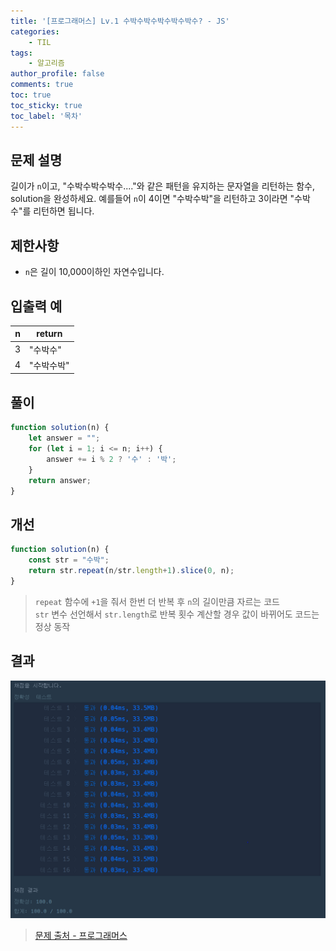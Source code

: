 ```yaml
---
title: '[프로그래머스] Lv.1 수박수박수박수박수박수? - JS'
categories:
    - TIL
tags:
    - 알고리즘
author_profile: false
comments: true
toc: true
toc_sticky: true
toc_label: '목차'
---
```


## 문제 설명
길이가 `n`이고, "수박수박수박수...."와 같은 패턴을 유지하는 문자열을 리턴하는 함수, solution을 완성하세요. 예를들어 `n`이 4이면 "수박수박"을 리턴하고 3이라면 "수박수"를 리턴하면 됩니다.

## 제한사항
* `n`은 길이 10,000이하인 자연수입니다.

## 입출력 예

| n | return     |
|---|------------|
| 3 | "수박수"   |
| 4 | "수박수박" |

## 풀이
```javascript
function solution(n) {
    let answer = "";
    for (let i = 1; i <= n; i++) {
        answer += i % 2 ? '수' : '박';
    }
    return answer;
}
```

## 개선
```javascript
function solution(n) {
    const str = "수박";
    return str.repeat(n/str.length+1).slice(0, n);
}
```
> `repeat` 함수에 `+1`을 줘서 한번 더 반복 후 `n`의 길이만큼 자르는 코드  
> `str` 변수 선언해서 `str.length`로 반복 횟수 계산할 경우 값이 바뀌어도 코드는 정상 동작

## 결과
![result](/assets/images/2023/08/22/algorithm-24-result.png)

>[문제 출처 - 프로그래머스](https://school.programmers.co.kr/learn/courses/30/lessons/12922?language=javascript#)